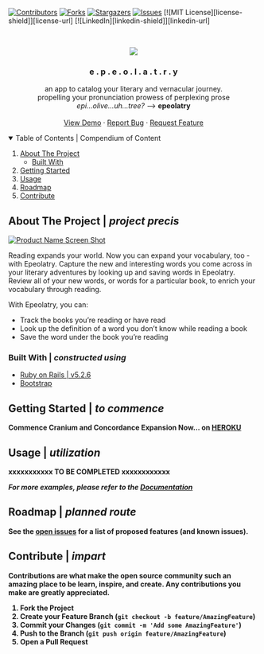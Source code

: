 <!-- PROJECT SHIELDS -->

[![Contributors][contributors-shield]][contributors-url]
[![Forks][forks-shield]][forks-url]
[![Stargazers][stars-shield]][stars-url]
[![Issues][issues-shield]][issues-url]
[![MIT License][license-shield]][license-url]
[![LinkedIn][linkedin-shield]][linkedin-url]



<!-- PROJECT LOGO -->
<br />
<p align="center">
  <a href="EPEOLOTRYREPOLINKHERE">
    <img src="https://user-images.githubusercontent.com/72179421/127752084-8fdb65d3-222d-4daa-a608-4a612440156a.jpg">
  </a>

  <h3 align="center">e . p . e . o . l . a . t . r . y</h3>

  <p align="center">
    an app to catalog your literary and vernacular journey. <br> propelling your pronunciation prowess of perplexing prose <br> <em>epi...olive...uh...tree?</em> --> <strong>epeolatry</strong> <br>
    <br />
    <a href="DEMOLINKHERE">View Demo</a>
    ·
    <a href="BUGSREPORTLINKHERE">Report Bug</a>
    ·
    <a href="FEATUREREQUESTLINKHERE">Request Feature</a>
  </p>
</p>



<!-- TABLE OF CONTENTS -->
<details open="open">
  <summary>Table of Contents | Compendium of Content</summary>
  <ol>
    <li>
      <a href="#about-the-project">About The Project</a>
      <ul>
        <li><a href="#built-with">Built With</a></li>
      </ul>
    </li>
    <li><a href="#getting-started">Getting Started</a></li>
    <li><a href="#usage">Usage</a></li>
    <li><a href="#roadmap">Roadmap</a></li>
    <li><a href="#contribute">Contribute</a></li>
  </ol>
</details>



<!-- ABOUT THE PROJECT -->
## About The Project | <em>project precis</em>

[![Product Name Screen Shot][product-screenshot]](https://example.com)

Reading expands your world. Now you can expand your vocabulary, too - with Epeolatry. Capture the new and interesting words you come across in your literary adventures by looking up and saving words in Epeolatry. Review all of your new words, or words for a particular book, to enrich your vocabulary through reading.

With Epeolatry, you can: 
- Track the books you’re reading or have read
- Look up the definition of a word you don’t know while reading a book 
- Save the word under the book you’re reading


### Built With | <em>constructed using</em>

* [Ruby on Rails | v5.2.6](https://rubyonrails.org/)
* [Bootstrap](https://getbootstrap.com)


<!-- GETTING STARTED -->
## Getting Started | <em>to commence</em>

<strong>Commence Cranium and Concordance Expansion Now... on [HEROKU](https://epeolatrys-rex.herokuapp.com)


<!-- USAGE -->
## Usage | <em>utilization</em>

xxxxxxxxxxx TO BE COMPLETED xxxxxxxxxxxx

_For more examples, please refer to the [Documentation](https://example.com)_



<!-- ROADMAP -->
## Roadmap | <em>planned route</em>

See the [open issues](https://github.com/Caleb1991/epeolatry_front_end/issues) for a list of proposed features (and known issues).



<!-- CONTRIBUTING -->
## Contribute | <em>impart</em>

Contributions are what make the open source community such an amazing place to be learn, inspire, and create. Any contributions you make are **greatly appreciated**.

1. Fork the Project
2. Create your Feature Branch (`git checkout -b feature/AmazingFeature`)
3. Commit your Changes (`git commit -m 'Add some AmazingFeature'`)
4. Push to the Branch (`git push origin feature/AmazingFeature`)
5. Open a Pull Request


<!-- MARKDOWN LINKS & IMAGES -->
[contributors-shield]: https://img.shields.io/github/contributors/Caleb1991/epeolatry_front_end.svg?style=for-the-badge
[contributors-url]: https://github.com/Caleb1991/epeolatry_front_end/graphs/contributors
[forks-shield]: https://img.shields.io/github/forks/Caleb1991/epeolatry_front_end.svg?style=for-the-badge
[forks-url]: https://github.com/Caleb1991/epeolatry_front_end/network/members
[stars-shield]: https://img.shields.io/github/stars/Caleb1991/epeolatry_front_end.svg?style=for-the-badge
[stars-url]: https://github.com/Caleb1991/epeolatry_front_end/stargazers
[issues-shield]: https://img.shields.io/github/issues/Caleb1991/epeolatry_front_end.svg?style=for-the-badge
[issues-url]: https://github.com/Caleb1991/epeolatry_front_end/issues
[product-screenshot]: images/screenshot.png
